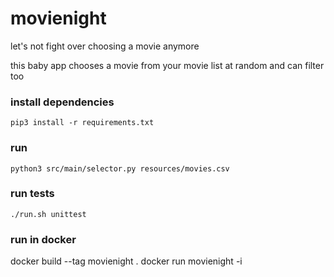 # movienight
let's not fight over choosing a movie anymore

this baby app chooses a movie from your movie list at random and can filter too

### install dependencies
`pip3 install -r requirements.txt`

### run
`python3 src/main/selector.py resources/movies.csv`

### run tests
`./run.sh unittest`

### run in docker
docker build --tag movienight .
docker run movienight -i
